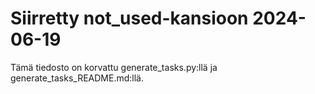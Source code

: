 # Siirretty not_used-kansioon 2024-06-19

Tämä tiedosto on korvattu generate_tasks.py:llä ja generate_tasks_README.md:llä.
